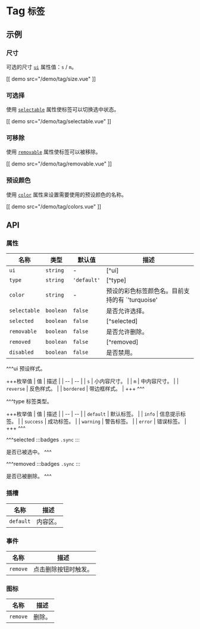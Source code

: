 # Tag <small>标签</small>

## 示例

### 尺寸

可选的尺寸 [`ui`](#props-ui) 属性值：`s` / `m`。

[[ demo src="/demo/tag/size.vue" ]]

### 可选择

使用 [`selectable`](#props-selectable) 属性使标签可以切换选中状态。

[[ demo src="/demo/tag/selectable.vue" ]]

### 可移除

使用 [`removable`](#props-removable) 属性使标签可以被移除。

[[ demo src="/demo/tag/removable.vue" ]]

### 预设颜色

使用 [`color`](#props-color) 属性来设置需要使用的预设颜色的名称。

[[ demo src="/demo/tag/colors.vue" ]]

## API

### 属性

| 名称 | 类型 | 默认值 | 描述 |
| -- | -- | -- | -- |
| ``ui`` | `string` | - | [^ui] |
| ``type`` | `string` | `'default'` | [^type] |
| ``color`` | `string` | - | 预设的彩色标签颜色名。目前支持的有 `'turquoise' | 'violet' | 'green'`。 |
| ``selectable`` | `boolean` | `false` | 是否允许选择。 |
| ``selected`` | `boolean` | `false` | [^selected] |
| ``removable`` | `boolean` | `false` | 是否允许删除。 |
| ``removed`` | `boolean` | `false` | [^removed] |
| ``disabled`` | `boolean` | `false` | 是否禁用。 |

^^^ui
预设样式。

+++枚举值
| 值 | 描述 |
| -- | -- |
| `s` | 小内容尺寸。 |
| `m` | 中内容尺寸。 |
| `reverse` | 反色样式。 |
| `bordered` | 带边框样式。 |
+++
^^^

^^^type
标签类型。

+++枚举值
| 值 | 描述 |
| -- | -- |
| `default` | 默认标签。 |
| `info` | 信息提示标签。 |
| `success` | 成功标签。 |
| `warning` | 警告标签。 |
| `error` | 错误标签。 |
+++
^^^

^^^selected
:::badges
`.sync`
:::

是否已被选中。
^^^

^^^removed
:::badges
`.sync`
:::

是否已被删除。
^^^

### 插槽

| 名称 | 描述 |
| -- | -- |
| ``default`` | 内容区。 |

### 事件

| 名称 | 描述 |
| -- | -- |
| ``remove`` | 点击删除按钮时触发。 |

### 图标

| 名称 | 描述 |
| -- | -- |
| ``remove`` | 删除。 |

